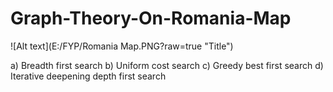 # Graph-Theory-On-Romania-Map

![Alt text](E:/FYP/Romania Map.PNG?raw=true "Title")

a) Breadth first search b) Uniform cost search c) Greedy best first search d) Iterative deepening depth first search

